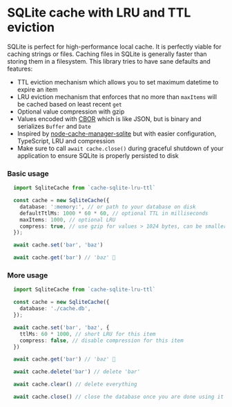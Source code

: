 # SQLite cache with LRU and TTL eviction

SQLite is perfect for high-performance local cache. It is perfectly viable for caching strings or files. Caching files in SQLite is generally faster than storing them in a filesystem. This library tries to have sane defaults and features:

- TTL eviction mechanism which allows you to set maximum datetime to expire an item
- LRU eviction mechanism that enforces that no more than `maxItems` will be cached based on least recent `get`
- Optional value compression with gzip
- Values encoded with [CBOR](https://cbor.io/) which is like JSON, but is binary and serializes `Buffer` and `Date`
- Inspired by [node-cache-manager-sqlite](https://github.com/maxpert/node-cache-manager-sqlite) but with easier configuration, TypeScript, LRU and compression
- Make sure to call `await cache.close()` during graceful shutdown of your application to ensure SQLite is properly persisted to disk

### Basic usage

```typescript
  import SqliteCache from `cache-sqlite-lru-ttl`

  const cache = new SqliteCache({
    database: ':memory:', // or path to your database on disk
    defaultTtlMs: 1000 * 60 * 60, // optional TTL in milliseconds
    maxItems: 1000, // optional LRU
    compress: true, // use gzip for values > 1024 bytes, can be smaller, but slower
  });

  await cache.set('bar', 'baz')

  await cache.get('bar') // 'baz' 🎉
```

### More usage

```typescript
  import SqliteCache from `cache-sqlite-lru-ttl`

  const cache = new SqliteCache({
    database: './cache.db',
  });

  await cache.set('bar', 'baz', {
    ttlMs: 60 * 1000, // short LRU for this item
    compress: false, // disable compression for this item
  })

  await cache.get('bar') // 'baz' 🎉

  await cache.delete('bar') // delete 'bar'

  await cache.clear() // delete everything

  await cache.close() // close the database once you are done using it (usually during graceful shutdown of your application server)
```
